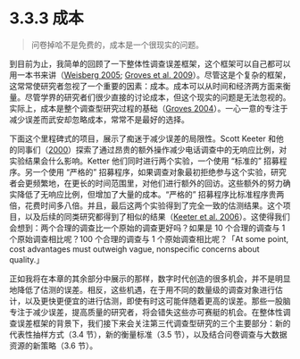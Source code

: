 # 3.3.3 成本
> 问卷掉哈不是免费的，成本是一个很现实的问题。

到目前为止，我简单的回顾了一下整体性调查误差框架，这个框架可以自己都可以用一本书来讲（[Weisberg 2005](https://www.press.uchicago.edu/ucp/books/book/chicago/T/bo3619292.html); [Groves et al. 2009](https://www.wiley.com/en-us/Survey+Methodology%2C+2nd+Edition-p-9780470465462)）。尽管这是个复杂的框架，这常常使研究者忽视了一个重要的因素：成本。成本可以从时间和经济两方面来衡量。尽管学界的研究者们很少直接的讨论成本，但这个现实的问题是无法忽视的。实际上，成本是整个调查型研究过程的基础（[Groves 2004](https://www.wiley.com/en-us/Survey+Errors+and+Survey+Costs-p-9780471678519)）。一心一意的专注于减少误差而武安却忽略成本，常常不是最好的选择。

下面这个里程碑式的项目，展示了痴迷于减少误差的局限性。Scott Keeter 和他的同事们（[2000](http://www.jstor.org/stable/3078812)）探索了通过昂贵的额外操作减少电话调查中的无响应比例，对实验结果会什么影响。Ketter 他们同时进行两个实验，一个使用 “标准的” 招募程序。另一个使用 “严格的” 招募程序，如果调查对象最初拒绝参与这个实验，研究者会更频繁地，在更长的时间范围里，对他们进行额外的回访。这些额外的努力确实降低了无响应比例，但增加了大量的成本。“严格的” 招募程序比标准程序贵两倍，花费时间多八倍。并且，最后这两个实验得到了完全一致的估测结果。这个项目，以及后续的同类研究都得到了相似的结果（[Keeter et al. 2006](https://doi.org/10.1093/poq/nfl035)）。这使得我们会想到：两个合理的调查比一个原始的调查更好吗？如果是 10 个合理的调查与 1 个原始调查相比呢？100 个合理的调查与 1 个原始调查相比呢？「At some point, cost advantages must outweigh vague, nonspecific concerns about quality.」

正如我将在本章的其余部分中展示的那样，数字时代创造的很多机会，并不是明显地降低了估测的误差。相反，这些机遇，在于用不同的数量级的调查对象进行估计，以及更快更便宜的进行估测，即使有时这可能伴随着更高的误差。那些一股脑专注于减少误差，提高质量的研究者，将会错失这些亦可赛艇的机会。在整体性调查误差框架的背景下，我们接下来会关注第三代调查型研究的三个主要部分：新的代表性抽样方式（3.4 节），新的衡量标准（3.5 节），以及结合问卷调查与大数据资源的新策略（3.6 节）。
